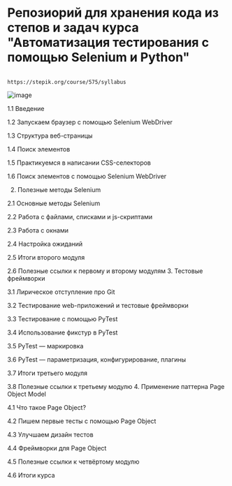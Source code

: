 # Репозиорий для хранения кода из степов и задач курса "Автоматизация тестирования с помощью Selenium и Python" 
                                        https://stepik.org/course/575/syllabus
![image](https://user-images.githubusercontent.com/73783735/136694022-540057b5-cd0f-4909-ae75-030365ecbe8d.png)



 
  
1.1 Введение

  
1.2 Запускаем браузер с помощью Selenium WebDriver

  
1.3 Структура веб-страницы

  
1.4 Поиск элементов

  
1.5 Практикуемся в написании CSS-селекторов

  
1.6 Поиск элементов с помощью Selenium WebDriver

2. Полезные методы Selenium

 
  
2.1 Основные методы Selenium

  
2.2 Работа с файлами, списками и js-скриптами

  
2.3 Работа с окнами

  
2.4 Настройка ожиданий

  
2.5 Итоги второго модуля

  
2.6 Полезные ссылки к первому и второму модулям
3. Тестовые фреймворки

 
  
3.1 Лирическое отступление про Git

  
3.2 Тестирование web-приложений и тестовые фреймворки

  
3.3 Тестирование с помощью PyTest

  
3.4 Использование фикстур в PyTest

  
3.5 PyTest — маркировка

  
3.6 PyTest — параметризация, конфигурирование, плагины

  
3.7 Итоги третьего модуля

  
3.8 Полезные ссылки к третьему модулю
4. Применение паттерна Page Object Model

 
  
4.1 Что такое Page Object?

  
4.2 Пишем первые тесты с помощью Page Object

  
4.3 Улучшаем дизайн тестов
  
4.4 Фреймворки для Page Object
  
4.5 Полезные ссылки к четвёртому модулю
 
4.6 Итоги курса
